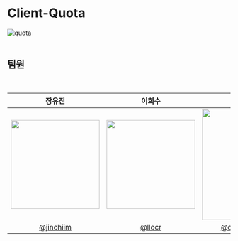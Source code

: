 # Client-Quota

![quota](https://github.com/O1B4/Client-Quota/assets/105053478/dc703f6f-fb58-4ffb-8562-b7c9ff56e020)
<br><br>

## 팀원
<br>

|장유진|이희수|이현지|
|:-:|:-:|:-:|
|<img src="https://github.com/O1B4/Client-Quota/assets/105053478/abb694a0-e217-4f27-9350-8d6a9b90c48d" width="200px"/>|<img src="https://github.com/O1B4/Client-Quota/assets/105053478/8059957d-3b75-4c6f-8747-943797cd285a" width="200px" />|<img src="https://avatars.githubusercontent.com/u/109732067?v=4" height="250px" width="200px"/>|
|[@jinchiim](https://github.com/jinchiim)|[@llocr](https://github.com/llocr)|[@cloudmato00](https://github.com/cloud0ato00)|
<br />
